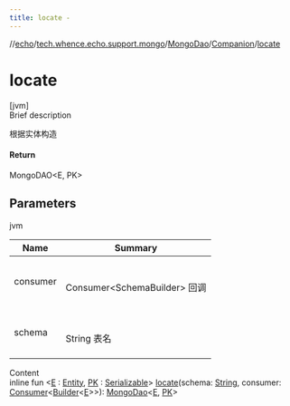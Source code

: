 ```yaml
---
title: locate -
---
```

//[echo](../../../index.md)/[tech.whence.echo.support.mongo](../../index.md)/[MongoDao](../index.md)/[Companion](index.md)/[locate](locate.md)



# locate  
[jvm]  
Brief description  


根据实体构造



#### Return  


MongoDAO<E, PK>



## Parameters  
  
jvm  
  
|  Name|  Summary| 
|---|---|
| consumer| <br><br>Consumer<SchemaBuilder<E>> 回调<br><br>
| schema| <br><br>String 表名<br><br>
  
  
Content  
inline fun <[E](locate.md) : [Entity](../../../tech.whence.echo.dal.entity/-entity/index.md), [PK](locate.md) : [Serializable](https://docs.oracle.com/javase/8/docs/api/java/io/Serializable.html)> [locate](locate.md)(schema: [String](https://kotlinlang.org/api/latest/jvm/stdlib/kotlin/-string/index.html), consumer: [Consumer](../../../tech.whence.echo.function/-consumer/index.md)<[Builder](../../../tech.whence.echo.dal.schema/-builder/index.md)<[E](locate.md)>>): [MongoDao](../index.md)<[E](locate.md), [PK](locate.md)>  




